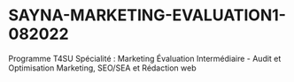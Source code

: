 # SAYNA-MARKETING-EVALUATION1-082022
Programme T4SU Spécialité : Marketing Évaluation Intermédiaire - Audit et Optimisation Marketing, SEO/SEA et Rédaction web
